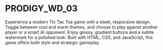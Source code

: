 # PRODIGY_WD_03
Experience a modern Tic Tac Toe game with a sleek, responsive design. Toggle between cool and warm themes, and choose to play against another player or a smart AI opponent. Enjoy glossy, gradient buttons and a subtle watermark for a polished look. Built with HTML, CSS, and JavaScript, this game offers both style and strategic gameplay.
